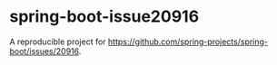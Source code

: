 # spring-boot-issue20916

A reproducible project for https://github.com/spring-projects/spring-boot/issues/20916.
